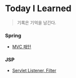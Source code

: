 # Today I Learned
>기록은 기억을 남긴다.

### Spring
- [MVC 패턴](https://github.com/iamjunsulee/TIL/blob/master/Spring/MVC.md)

### JSP
- [Servlet Listener, Filter](https://github.com/iamjunsulee/TIL/blob/master/JSP/Listener-Filter.md)